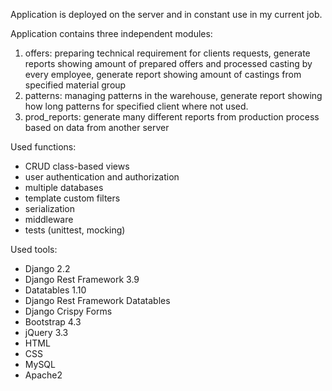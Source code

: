 Application is deployed on the server and in constant use in my current job.

Application contains three independent modules:
1.	offers: preparing technical requirement for clients requests, generate reports showing amount of prepared offers and processed casting by every employee, generate report showing amount of castings from specified material group
2.	patterns: managing patterns in the warehouse, generate report showing how long patterns for specified client where not used.
3.	prod_reports: generate many different reports from production process based on data from another server

Used functions:
- CRUD class-based views
- user authentication and authorization
- multiple databases
- template custom filters
- serialization
- middleware
- tests (unittest, mocking)

Used tools:
- Django 2.2
- Django Rest Framework 3.9
- Datatables 1.10
- Django Rest Framework Datatables
- Django Crispy Forms
- Bootstrap 4.3
- jQuery 3.3
- HTML
- CSS
- MySQL
- Apache2

